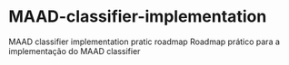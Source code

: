 # MAAD-classifier-implementation
MAAD classifier implementation pratic roadmap
Roadmap prático para a implementação do MAAD classifier
